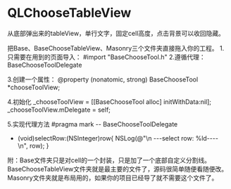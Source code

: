 # QLChooseTableView
从底部弹出来的tableView，单行文字，固定cell高度，点击背景可以收回隐藏。


把Base、BaseChooseTableView、Masonry三个文件夹直接拖入你的工程。
1.只需要在用到的页面导入： #import "BaseChooseTool.h"
2.遵循代理： BaseChooseToolDelegate

3.创建一个属性：  @property (nonatomic, strong) BaseChooseTool *chooseToolView;

4.初始化
_chooseToolView = [[BaseChooseTool alloc] initWithData:nil];
_chooseToolView.mDelegate = self;

5.实现代理方法
#pragma mark -- BaseChooseToolDelegate
- (void)selectRow:(NSInteger)row{
    NSLog(@"\n ---select row: %ld---- \n", row);
}


附：Base文件夹只是对cell的一个封装，只是加了一个底部自定义分割线。
BaseChooseTableView文件夹就是最主要的文件了，源码很简单随便看随便改。
Masonry文件夹就是布局用的，如果你的项目已经导了就不需要这个文件了。
